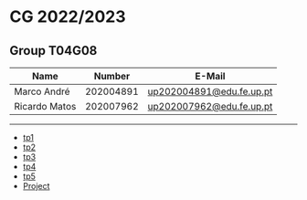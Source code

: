 # CG 2022/2023

## Group T04G08

| Name          | Number    | E-Mail                   |
| ------------- | --------- | ------------------------ |
| Marco André   | 202004891 | <up202004891@edu.fe.up.pt> |
| Ricardo Matos | 202007962 | <up202007962@edu.fe.up.pt> |

----

- [tp1](tp1/README.md)
- [tp2](tp2/README.md)
- [tp3](tp3/README.md)
- [tp4](tp4/README.md)
- [tp5](tp5/README.md)
- [Project](proj/README.md)
